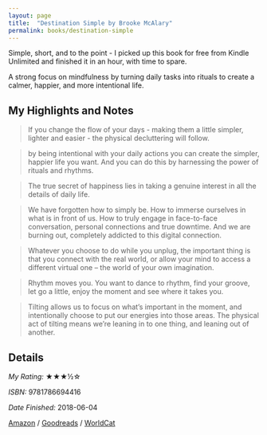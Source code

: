 ```yaml
---
layout: page
title:  "Destination Simple by Brooke McAlary"
permalink: books/destination-simple
---
```

Simple, short, and to the point - I picked up this book for free from Kindle Unlimited and finished it in an hour, with time to spare.

A strong focus on mindfulness by turning daily tasks into rituals to create a calmer, happier, and more intentional life.

## My Highlights and Notes
> If you change the flow of your days - making them a little simpler, lighter and easier - the physical decluttering will follow.

>by being intentional with your daily actions you can create the simpler, happier life you want. And you can do this by harnessing the power of rituals and rhythms.

>The true secret of happiness lies in taking a genuine interest in all the details of daily life.

>We have forgotten how to simply be. How to immerse ourselves in what is in front of us. How to truly engage in face-to-face conversation, personal connections and true downtime. And we are burning out, completely addicted to this digital connection.

>Whatever you choose to do while you unplug, the important thing is that you connect with the real world, or allow your mind to access a different virtual one – the world of your own imagination.

>Rhythm moves you. You want to dance to rhythm, find your groove, let go a little, enjoy the moment and see where it takes you.

>Tilting allows us to focus on what’s important in the moment, and intentionally choose to put our energies into those areas. The physical act of tilting means we’re leaning in to one thing, and leaning out of another.

## Details

*My Rating:* ★★★½☆

*ISBN:* 9781786694416

*Date Finished:* 2018-06-04

[Amazon](https://www.amazon.com/dp/B01LL3IB28) / [Goodreads](https://www.goodreads.com/book/show/17401614) / [WorldCat](http://www.worldcat.org/oclc/1017973789)
